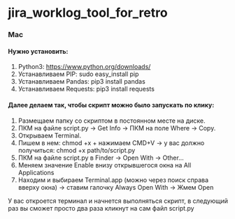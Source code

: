 # jira_worklog_tool_for_retro

### Mac
#### Нужно установить:
1. Python3: https://www.python.org/downloads/
2. Устанавливаем PIP: sudo easy_install pip
3. Устанавливаем Pandas: pip3 install pandas
4. Устанавливаем Requests: pip3 install requests

#### Далее делаем так, чтобы скрипт можно было запускать по клику:
1. Размещаем папку со скриптом в постоянном месте на диске.
2. ПКМ на файле script.py → Get Info → ПКМ на поле Where → Copy.
3. Открываем Terminal.
4. Пишем в нем: chmod +x + нажимаем CMD+V → у вас должно получиться: chmod +x path/to/script.py
5. ПКМ на файле script.py в Finder → Open With → Other...
6. Меняем значение Enable внизу открывшегося окна на All Applications
7. Находим и выбираем Terminal.app (можно через поиск справа вверху окна) → ставим галочку Always Open With → Жмем Open

У вас откроется терминал и начнется выполняться скрипт, в следующий раз вы сможет просто два раза кликнут на сам файл script.py
